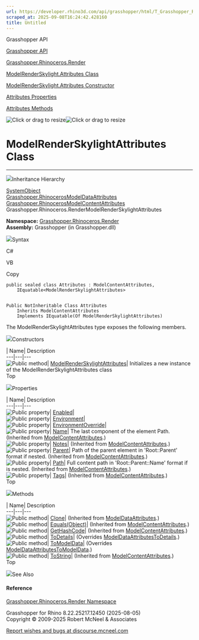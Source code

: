 ```yaml
---
url: https://developer.rhino3d.com/api/grasshopper/html/T_Grasshopper_Rhinoceros_Render_ModelRenderSkylight_Attributes.htm
scraped_at: 2025-09-08T16:24:42.428160
title: Untitled
---
```


Grasshopper API

[Grasshopper API](../html/723c01da-9986-4db2-8f53-6f3a7494df75.htm
"Grasshopper API")

[Grasshopper.Rhinoceros.Render](../html/N_Grasshopper_Rhinoceros_Render.htm
"Grasshopper.Rhinoceros.Render")

[ModelRenderSkylight.Attributes
Class](../html/T_Grasshopper_Rhinoceros_Render_ModelRenderSkylight_Attributes.htm
"ModelRenderSkylight.Attributes Class")

[ModelRenderSkylight.Attributes Constructor
](../html/M_Grasshopper_Rhinoceros_Render_ModelRenderSkylight_Attributes__ctor.htm
"ModelRenderSkylight.Attributes Constructor ")

[Attributes
Properties](../html/Properties_T_Grasshopper_Rhinoceros_Render_ModelRenderSkylight_Attributes.htm
"Attributes Properties")

[Attributes
Methods](../html/Methods_T_Grasshopper_Rhinoceros_Render_ModelRenderSkylight_Attributes.htm
"Attributes Methods")

![Click or drag to resize](../icons/TocOpen.gif)![Click or drag to
resize](../icons/TocClose.gif)

# ModelRenderSkylightAttributes Class  
  
---  
  
![](../icons/SectionExpanded.png)Inheritance Hierarchy

[SystemObject](https://docs.microsoft.com/dotnet/api/system.object)  
[Grasshopper.RhinocerosModelDataAttributes](T_Grasshopper_Rhinoceros_ModelData_Attributes.htm)  
[Grasshopper.RhinocerosModelContentAttributes](T_Grasshopper_Rhinoceros_ModelContent_Attributes.htm)  
Grasshopper.Rhinoceros.RenderModelRenderSkylightAttributes  

**Namespace:**
[Grasshopper.Rhinoceros.Render](N_Grasshopper_Rhinoceros_Render.htm)  
**Assembly:** Grasshopper (in Grasshopper.dll)

![](../icons/SectionExpanded.png)Syntax

C#

VB

Copy

    
    
    public sealed class Attributes : ModelContentAttributes, 
    	IEquatable<ModelRenderSkylightAttributes>
    
    
    Public NotInheritable Class Attributes
    	Inherits ModelContentAttributes
    	Implements IEquatable(Of ModelRenderSkylightAttributes)

The ModelRenderSkylightAttributes type exposes the following members.

![](../icons/SectionExpanded.png)Constructors

| Name| Description  
---|---|---  
![Public method](../icons/pubmethod.gif)|
[ModelRenderSkylightAttributes](M_Grasshopper_Rhinoceros_Render_ModelRenderSkylight_Attributes__ctor.htm)|
Initializes a new instance of the ModelRenderSkylightAttributes class  
Top

![](../icons/SectionExpanded.png)Properties

| Name| Description  
---|---|---  
![Public property](../icons/pubproperty.gif)|
[Enabled](P_Grasshopper_Rhinoceros_Render_ModelRenderSkylight_Attributes_Enabled.htm)|  
![Public property](../icons/pubproperty.gif)|
[Environment](P_Grasshopper_Rhinoceros_Render_ModelRenderSkylight_Attributes_Environment.htm)|  
![Public property](../icons/pubproperty.gif)|
[EnvironmentOverride](P_Grasshopper_Rhinoceros_Render_ModelRenderSkylight_Attributes_EnvironmentOverride.htm)|  
![Public property](../icons/pubproperty.gif)|
[Name](P_Grasshopper_Rhinoceros_ModelContent_Attributes_Name.htm)|  The last
component of the element Path.  (Inherited from
[ModelContentAttributes](T_Grasshopper_Rhinoceros_ModelContent_Attributes.htm).)  
![Public property](../icons/pubproperty.gif)|
[Notes](P_Grasshopper_Rhinoceros_ModelContent_Attributes_Notes.htm)|
(Inherited from
[ModelContentAttributes](T_Grasshopper_Rhinoceros_ModelContent_Attributes.htm).)  
![Public property](../icons/pubproperty.gif)|
[Parent](P_Grasshopper_Rhinoceros_ModelContent_Attributes_Parent.htm)|  Path
of the parent element in 'Root::Parent' format if nested.  (Inherited from
[ModelContentAttributes](T_Grasshopper_Rhinoceros_ModelContent_Attributes.htm).)  
![Public property](../icons/pubproperty.gif)|
[Path](P_Grasshopper_Rhinoceros_ModelContent_Attributes_Path.htm)|  Full
content path in 'Root::Parent::Name' format if is nested.  (Inherited from
[ModelContentAttributes](T_Grasshopper_Rhinoceros_ModelContent_Attributes.htm).)  
![Public property](../icons/pubproperty.gif)|
[Tags](P_Grasshopper_Rhinoceros_ModelContent_Attributes_Tags.htm)|  (Inherited
from
[ModelContentAttributes](T_Grasshopper_Rhinoceros_ModelContent_Attributes.htm).)  
Top

![](../icons/SectionExpanded.png)Methods

| Name| Description  
---|---|---  
![Public method](../icons/pubmethod.gif)|
[Clone](M_Grasshopper_Rhinoceros_ModelData_Attributes_Clone.htm)|  (Inherited
from
[ModelDataAttributes](T_Grasshopper_Rhinoceros_ModelData_Attributes.htm).)  
![Public method](../icons/pubmethod.gif)|
[Equals(Object)](M_Grasshopper_Rhinoceros_ModelContent_Attributes_Equals.htm)|
(Inherited from
[ModelContentAttributes](T_Grasshopper_Rhinoceros_ModelContent_Attributes.htm).)  
![Public method](../icons/pubmethod.gif)|
[GetHashCode](M_Grasshopper_Rhinoceros_ModelContent_Attributes_GetHashCode.htm)|
(Inherited from
[ModelContentAttributes](T_Grasshopper_Rhinoceros_ModelContent_Attributes.htm).)  
![Public method](../icons/pubmethod.gif)|
[ToDetails](M_Grasshopper_Rhinoceros_Render_ModelRenderSkylight_Attributes_ToDetails.htm)|
(Overrides
[ModelDataAttributesToDetails](M_Grasshopper_Rhinoceros_ModelData_Attributes_ToDetails.htm).)  
![Public method](../icons/pubmethod.gif)|
[ToModelData](M_Grasshopper_Rhinoceros_Render_ModelRenderSkylight_Attributes_ToModelData.htm)|
(Overrides
[ModelDataAttributesToModelData](M_Grasshopper_Rhinoceros_ModelData_Attributes_ToModelData.htm).)  
![Public method](../icons/pubmethod.gif)|
[ToString](M_Grasshopper_Rhinoceros_ModelContent_Attributes_ToString.htm)|
(Inherited from
[ModelContentAttributes](T_Grasshopper_Rhinoceros_ModelContent_Attributes.htm).)  
Top

![](../icons/SectionExpanded.png)See Also

#### Reference

[Grasshopper.Rhinoceros.Render Namespace](N_Grasshopper_Rhinoceros_Render.htm)

Grasshopper for Rhino 8.22.25217.12450 (2025-08-05)  
Copyright © 2009-2025 Robert McNeel & Associates

[Report wishes and bugs at
discourse.mcneel.com](https://discourse.mcneel.com/c/grasshopper)

